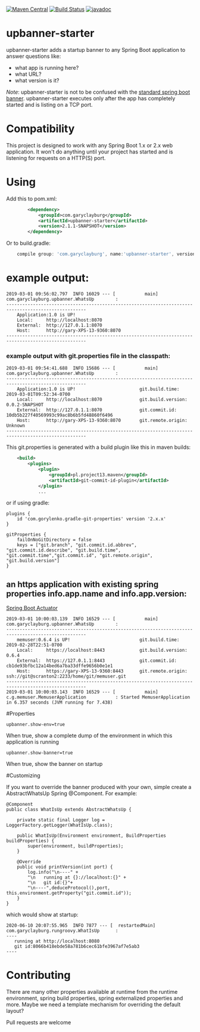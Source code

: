 [![Maven Central](https://maven-badges.herokuapp.com/maven-central/com.garyclayburg/upbanner-starter/badge.svg)](https://maven-badges.herokuapp.com/maven-central/com.garyclayburg/upbanner-starter)
[![Build Status](https://travis-ci.org/gclayburg/upbanner.svg?branch=master)](https://travis-ci.org/gclayburg/upbanner)
[![javadoc](https://javadoc.io/badge2/com.garyclayburg/upbanner-starter/javadoc.svg)](https://javadoc.io/doc/com.garyclayburg/upbanner-starter)
# upbanner-starter

upbanner-starter adds a startup banner to any Spring Boot application to answer questions like:
- what app is running here?
- what URL?
- what version is it?

*Note*: upbanner-starter is not to be confused with the [standard spring boot banner](https://docs.spring.io/spring-boot/docs/current/reference/html/boot-features-spring-application.html).  upbanner-starter executes only after the app has completely started and is listing on a TCP port.

# Compatibility
This project is designed to work with any Spring Boot 1.x or 2.x web application. It won't do anything until your project has started and is listening for requests on a HTTP(S) port.

# Using
Add this to pom.xml:
```xml
        <dependency>
            <groupId>com.garyclayburg</groupId>
            <artifactId>upbanner-starter</artifactId>
            <version>2.1.1-SNAPSHOT</version>
        </dependency>
```
Or to build.gradle:

```groovy
    compile group: 'com.garyclayburg', name:'upbanner-starter', version: '2.1.1-SNAPSHOT'
```
# example output:

```
2019-03-01 09:56:02.797  INFO 16029 --- [           main] com.garyclayburg.upbanner.WhatsUp        : 
----------------------------------------------------------------------------------------------------
    Application:1.0 is UP!                        
    Local:     http://localhost:8070              
    External:  http://127.0.1.1:8070              
    Host:      http://gary-XPS-13-9360:8070       
----------------------------------------------------------------------------------------------------
```

### example output with git.properties file in the classpath:

```
2019-03-01 09:54:41.688  INFO 15686 --- [           main] com.garyclayburg.upbanner.WhatsUp        : 
----------------------------------------------------------------------------------------------------
    Application:1.0 is UP!                        git.build.time:    2019-03-01T09:52:34-0700
    Local:     http://localhost:8070              git.build.version: 0.0.2-SNAPSHOT
    External:  http://127.0.1.1:8070              git.commit.id:     10db5b227f40569993c99ac8b6b5fd48860f6496
    Host:      http://gary-XPS-13-9360:8070       git.remote.origin: Unknown
----------------------------------------------------------------------------------------------------
```
This git.properties is generated with a build plugin like this in maven builds:
```xml
    <build>
        <plugins>
            <plugin>
                <groupId>pl.project13.maven</groupId>
                <artifactId>git-commit-id-plugin</artifactId>
            </plugin>
            ...
```
or if using gradle:
```
plugins {
    id 'com.gorylenko.gradle-git-properties' version '2.x.x'
}

gitProperties {
    failOnNoGitDirectory = false
    keys = ["git.branch", "git.commit.id.abbrev", "git.commit.id.describe", "git.build.time", "git.commit.time","git.commit.id", "git.remote.origin", "git.build.version"]
}
```



## an https application with existing spring properties info.app.name and info.app.version:
[Spring Boot Actuator](https://www.baeldung.com/spring-boot-actuators)

```
2019-03-01 10:00:03.139  INFO 16529 --- [           main] com.garyclayburg.upbanner.WhatsUp        : 
----------------------------------------------------------------------------------------------------
    memuser:0.6.4 is UP!                          git.build.time:    2019-02-28T22:51-0700
    Local:     https://localhost:8443             git.build.version: 0.6.4
    External:  https://127.0.1.1:8443             git.commit.id:     cb1de93bfbc12a14bed6a7ba33dffe9656b0e1e1
    Host:      https://gary-XPS-13-9360:8443      git.remote.origin: ssh://git@scranton2:2233/home/git/memuser.git
----------------------------------------------------------------------------------------------------
2019-03-01 10:00:03.143  INFO 16529 --- [           main] c.g.memuser.MemuserApplication           : Started MemuserApplication in 6.357 seconds (JVM running for 7.438)

``` 

#Properties
```
upbanner.show-env=true
```
When true, show a complete dump of the environment in which this application is running
```
upbanner.show-banner=true
```
When true, show the banner on startup

#Customizing

If you want to override the banner produced with your own, simple create a AbstractWhatsUp Spring @Component.  For example:


```
@Component
public class WhatIsUp extends AbstractWhatsUp {

    private static final Logger log = LoggerFactory.getLogger(WhatIsUp.class);

    public WhatIsUp(Environment environment, BuildProperties buildProperties) {
        super(environment, buildProperties);
    }

    @Override
    public void printVersion(int port) {
        log.info("\n----" +
        "\n   running at {}://localhost:{}" +
        "\n   git id:{}"+
        "\n----",deduceProtocol(),port, this.environment.getProperty("git.commit.id"));
    }
}

```
which would show at startup:

```
2020-06-10 20:07:55.965  INFO 7877 --- [  restartedMain] com.garyclayburg.rungroovy.WhatIsUp      : 
----
   running at http://localhost:8080
   git id:8066b418ebde58a781b6cec61bfe3967af7e5ab3
----

```
# Contributing

There are many other properties available at runtime from the runtime environment, spring build properties, spring externalized properties and more.  Maybe we need a  template mechanism for overriding the default layout?

Pull requests are welcome
